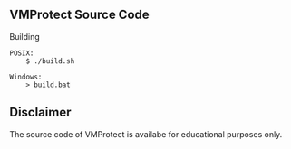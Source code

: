 VMProtect Source Code
---------------------

Building

	POSIX:
		$ ./build.sh

	Windows:
		> build.bat


##  Disclaimer
The source code of VMProtect is availabe for educational purposes only.

